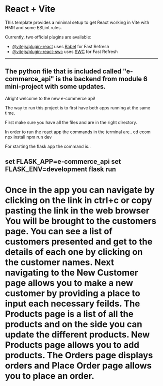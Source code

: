 # React + Vite

This template provides a minimal setup to get React working in Vite with HMR and some ESLint rules.

Currently, two official plugins are available:

- [@vitejs/plugin-react](https://github.com/vitejs/vite-plugin-react/blob/main/packages/plugin-react/README.md) uses [Babel](https://babeljs.io/) for Fast Refresh
- [@vitejs/plugin-react-swc](https://github.com/vitejs/vite-plugin-react-swc) uses [SWC](https://swc.rs/) for Fast Refresh

--------------------------------------------------------------------------------------------------------------------------------------------------------------------
The python file that is included called "e-commerce_api" is the backend from module 6 mini-project with some updates.
--------------------------------------------------------------------------------------------------------------------------------------------------------------------
Alright welcome to the new e-commerce api!

The way to run this project is to first have both apps running at the same time. 

First make sure you have all the files and are in the right directory. 

In order to run the react app the commands in the terminal are..
cd ecom
npx install
npm run dev

For starting the flask app the command is..

set FLASK_APP=e-commerce_api
set FLASK_ENV=development
flask run
--------------------------------------------------------------------------------------------------------------------------------------------------------------------
Once in the app you can navigate by clicking on the link in ctrl+c or copy pasting the link in the web browser
You will be brought to the customers page. You can see a list of customers presented and get to the details of each one by clicking on the customer names.
Next navigating to the New Customer page allows you to make a new customer by providing a place to input each necessary feilds.
The Products page is a list of all the products and on the side you can update the different products.
New Products page allows you to add products.
The Orders page displays orders and Place Order page allows you to place an order.
=======================================================================================
